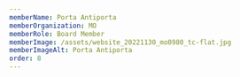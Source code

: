 ```yaml
---
memberName: Porta Antiporta
memberOrganization: MO
memberRole: Board Member
memberImage: /assets/website_20221130_mo0980_tc-flat.jpg
memberImageAlt: Porta Antiporta
order: 8
---
```

